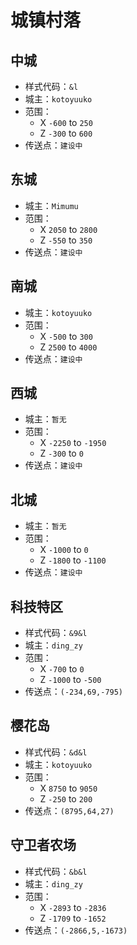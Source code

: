 # 城镇村落

## 中城

* 样式代码：`&l`
* 城主：`kotoyuuko`
* 范围：
    * X `-600` to `250`
    * Z `-300` to `600`
* 传送点：`建设中`

## 东城

* 城主：`Mimumu`
* 范围：
    * X `2050` to `2800`
    * Z `-550` to `350`
* 传送点：`建设中`

## 南城

* 城主：`kotoyuuko`
* 范围：
    * X `-500` to `300`
    * Z `2500` to `4000`
* 传送点：`建设中`

## 西城

* 城主：`暂无`
* 范围：
    * X `-2250` to `-1950`
    * Z `-300` to `0`
* 传送点：`建设中`

## 北城

* 城主：`暂无`
* 范围：
    * X `-1000` to `0`
    * Z `-1800` to `-1100`
* 传送点：`建设中`

## 科技特区

* 样式代码：`&9&l`
* 城主：`ding_zy`
* 范围：
    * X `-700` to `0`
    * Z `-1000` to `-500`
* 传送点：`(-234,69,-795)`

## 樱花岛

* 样式代码：`&d&l`
* 城主：`kotoyuuko`
* 范围：
    * X `8750` to `9050`
    * Z `-250` to `200`
* 传送点：`(8795,64,27)`

## 守卫者农场

* 样式代码：`&b&l`
* 城主：`ding_zy`
* 范围：
    * X `-2893` to `-2836`
    * Z `-1709` to `-1652`
* 传送点：`(-2866,5,-1673)`
